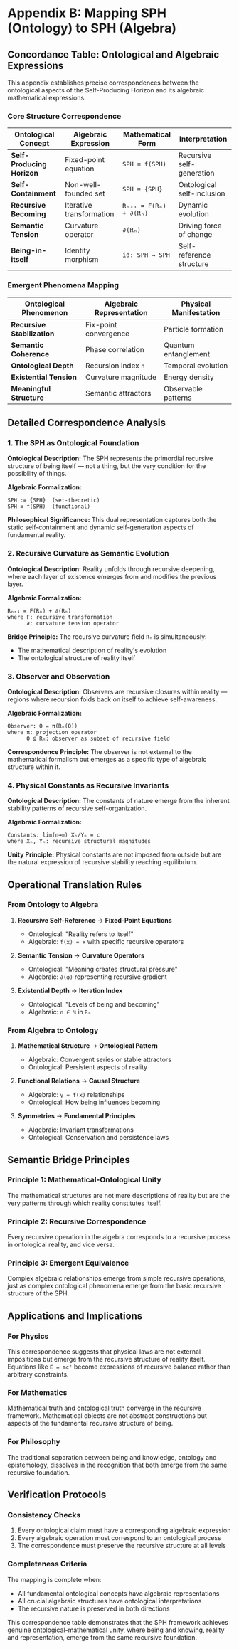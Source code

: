 # Appendix B: Mapping SPH (Ontology) to SPH (Algebra)

## Concordance Table: Ontological and Algebraic Expressions

This appendix establishes precise correspondences between the ontological aspects of the Self-Producing Horizon and its algebraic mathematical expressions.

### Core Structure Correspondence

| Ontological Concept | Algebraic Expression | Mathematical Form | Interpretation |
|---------------------|---------------------|-------------------|---------------|
| **Self-Producing Horizon** | Fixed-point equation | `SPH ≡ f(SPH)` | Recursive self-generation |
| **Self-Containment** | Non-well-founded set | `SPH = {SPH}` | Ontological self-inclusion |
| **Recursive Becoming** | Iterative transformation | `Rₙ₊₁ = F(Rₙ) + ∂(Rₙ)` | Dynamic evolution |
| **Semantic Tension** | Curvature operator | `∂(Rₙ)` | Driving force of change |
| **Being-in-itself** | Identity morphism | `id: SPH → SPH` | Self-reference structure |

### Emergent Phenomena Mapping

| Ontological Phenomenon | Algebraic Representation | Physical Manifestation |
|------------------------|--------------------------|------------------------|
| **Recursive Stabilization** | Fix-point convergence | Particle formation |
| **Semantic Coherence** | Phase correlation | Quantum entanglement |
| **Ontological Depth** | Recursion index `n` | Temporal evolution |
| **Existential Tension** | Curvature magnitude | Energy density |
| **Meaningful Structure** | Semantic attractors | Observable patterns |

## Detailed Correspondence Analysis

### 1. The SPH as Ontological Foundation

**Ontological Description:**
The SPH represents the primordial recursive structure of being itself — not a thing, but the very condition for the possibility of things.

**Algebraic Formalization:**
```
SPH := {SPH}  (set-theoretic)
SPH ≡ f(SPH)  (functional)
```

**Philosophical Significance:**
This dual representation captures both the static self-containment and dynamic self-generation aspects of fundamental reality.

### 2. Recursive Curvature as Semantic Evolution

**Ontological Description:**
Reality unfolds through recursive deepening, where each layer of existence emerges from and modifies the previous layer.

**Algebraic Formalization:**
```
Rₙ₊₁ = F(Rₙ) + ∂(Rₙ)
where F: recursive transformation
      ∂: curvature tension operator
```

**Bridge Principle:**
The recursive curvature field `Rₙ` is simultaneously:
- The mathematical description of reality's evolution
- The ontological structure of reality itself

### 3. Observer and Observation

**Ontological Description:**
Observers are recursive closures within reality — regions where recursion folds back on itself to achieve self-awareness.

**Algebraic Formalization:**
```
Observer: O = π(Rₙ(O))
where π: projection operator
      O ⊆ Rₙ: observer as subset of recursive field
```

**Correspondence Principle:**
The observer is not external to the mathematical formalism but emerges as a specific type of algebraic structure within it.

### 4. Physical Constants as Recursive Invariants

**Ontological Description:**
The constants of nature emerge from the inherent stability patterns of recursive self-organization.

**Algebraic Formalization:**
```
Constants: lim(n→∞) Xₙ/Yₙ = c
where Xₙ, Yₙ: recursive structural magnitudes
```

**Unity Principle:**
Physical constants are not imposed from outside but are the natural expression of recursive stability reaching equilibrium.

## Operational Translation Rules

### From Ontology to Algebra

1. **Recursive Self-Reference** → **Fixed-Point Equations**
   - Ontological: "Reality refers to itself"
   - Algebraic: `f(x) = x` with specific recursive operators

2. **Semantic Tension** → **Curvature Operators**
   - Ontological: "Meaning creates structural pressure"
   - Algebraic: `∂(φ)` representing recursive gradient

3. **Existential Depth** → **Iteration Index**
   - Ontological: "Levels of being and becoming"
   - Algebraic: `n ∈ ℕ` in `Rₙ`

### From Algebra to Ontology

1. **Mathematical Structure** → **Ontological Pattern**
   - Algebraic: Convergent series or stable attractors
   - Ontological: Persistent aspects of reality

2. **Functional Relations** → **Causal Structure**
   - Algebraic: `y = f(x)` relationships
   - Ontological: How being influences becoming

3. **Symmetries** → **Fundamental Principles**
   - Algebraic: Invariant transformations
   - Ontological: Conservation and persistence laws

## Semantic Bridge Principles

### Principle 1: Mathematical-Ontological Unity
The mathematical structures are not mere descriptions of reality but are the very patterns through which reality constitutes itself.

### Principle 2: Recursive Correspondence
Every recursive operation in the algebra corresponds to a recursive process in ontological reality, and vice versa.

### Principle 3: Emergent Equivalence
Complex algebraic relationships emerge from simple recursive operations, just as complex ontological phenomena emerge from the basic recursive structure of the SPH.

## Applications and Implications

### For Physics
This correspondence suggests that physical laws are not external impositions but emerge from the recursive structure of reality itself. Equations like `E = mc²` become expressions of recursive balance rather than arbitrary constraints.

### For Mathematics
Mathematical truth and ontological truth converge in the recursive framework. Mathematical objects are not abstract constructions but aspects of the fundamental recursive structure of being.

### For Philosophy
The traditional separation between being and knowledge, ontology and epistemology, dissolves in the recognition that both emerge from the same recursive foundation.

## Verification Protocols

### Consistency Checks
1. Every ontological claim must have a corresponding algebraic expression
2. Every algebraic operation must correspond to an ontological process
3. The correspondence must preserve the recursive structure at all levels

### Completeness Criteria
The mapping is complete when:
- All fundamental ontological concepts have algebraic representations
- All crucial algebraic structures have ontological interpretations
- The recursive nature is preserved in both directions

This correspondence table demonstrates that the SPH framework achieves genuine ontological-mathematical unity, where being and knowing, reality and representation, emerge from the same recursive foundation.